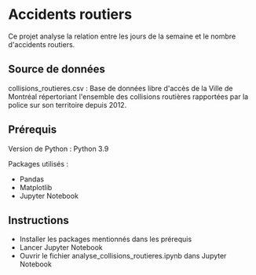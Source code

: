 # Accidents routiers
Ce projet analyse la relation entre les jours de la semaine et le nombre d'accidents routiers.

## Source de données
collisions_routieres.csv : Base de données libre d'accès de la Ville de Montréal répertoriant l'ensemble des collisions routières rapportées par la police sur son territoire depuis 2012.

## Prérequis
Version de Python : Python 3.9

Packages utilisés : 
- Pandas
- Matplotlib
- Jupyter Notebook

## Instructions
- Installer les packages mentionnés dans les prérequis
- Lancer Jupyter Notebook
- Ouvrir le fichier analyse_collisions_routieres.ipynb  dans Jupyter Notebook
